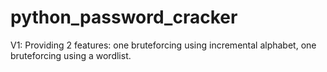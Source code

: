 # python_password_cracker

V1: Providing 2 features: one bruteforcing using incremental alphabet, one bruteforcing using a wordlist.
